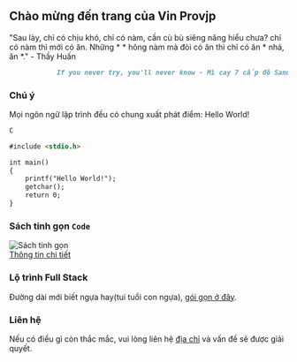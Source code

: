 ## Chào mừng đến trang của Vin Provjp

"Sau lày, chỉ có chịu khó, chỉ có nàm, cần cù bù siêng năng hiểu chưa? chỉ có nàm thì mới có ăn. Những * * hông nàm mà đòi có ăn thì chỉ có ăn * nhá, ăn *." - Thầy Huấn
```markdown
			If you never try, you'll never know - Mì cay 7 cấp độ Sanu
```
### Chú ý

Mọi ngôn ngữ lập trình đều có chung xuất phát điểm: Hello World!
```markdown
C

#include <stdio.h>

int main()
{
	printf("Hello World!");
	getchar();
	return 0;
}
```

### Sách tinh gọn `Code`

![**Sách tinh gọn**](/basic-coding/Web/img/300code.jfif)<br />[	Thông tin chi tiết](https://www.youtube.com/watch?v=gVlYxmdbYqM)

### Lộ trình Full Stack

Đường dài mới biết ngựa hay(tui tuổi con ngựa), [gói gọn ở đây](https://stackoverflow.com).

### Liên hệ

Nếu có điều gì còn thắc mắc, vui lòng liên hệ [địa chỉ](https://www.facebook.com/me/) và vấn đề sẽ được giải quyết.
